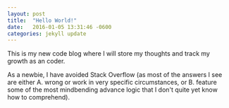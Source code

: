 ```yaml
---
layout: post
title:  "Hello World!"
date:   2016-01-05 13:31:46 -0600
categories: jekyll update
---
```


This is my new code blog where I will store my thoughts and track my growth as an coder. 

As a newbie, I have avoided Stack Overflow (as most of the answers I see are either A. wrong or work in very specific circumstances, or B. feature some of the most mindbending advance logic that I don't quite yet know how to comprehend). 

